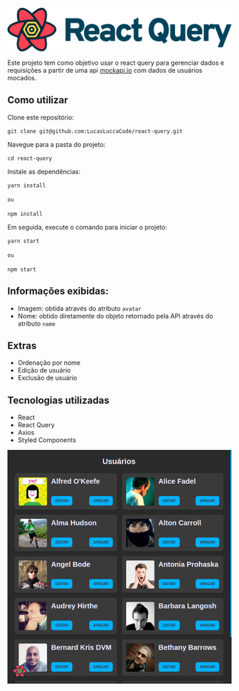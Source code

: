 
![Preview demo](https://github.com/LucasLuccaCode/react-query/blob/main/docs/img/rql.svg)

Este projeto tem como objetivo usar o react query para gerenciar dados e requisições a partir de uma api [mockapi.io](https://mockapi.io/) com dados de usuários mocados.

## Como utilizar

Clone este repositório:

```
git clone git@github.com:LucasLuccaCode/react-query.git
```

Navegue para a pasta do projeto:

```
cd react-query
```

Instale as dependências:

```
yarn install 

ou

npm install
```

Em seguida, execute o comando para iniciar o projeto:
 
```
yarn start

ou

npm start
```

## Informações exibidas:

- Imagem: obtida através do atributo `avatar`
- Nome: obtido diretamente do objeto retornado pela API através do atributo `name`

## Extras

  - Ordenação por nome
  - Edição de usuário
  - Exclusão de usuário 

## Tecnologias utilizadas

- React
- React Query
- Axios
- Styled Components

![Preview demo](https://github.com/LucasLuccaCode/react-query/blob/main/docs/img/demo.png)